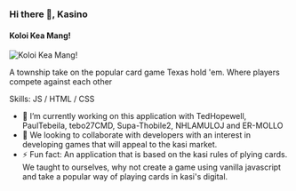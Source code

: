 ### Hi there 👋, Kasino
#### Koloi Kea Mang!
![Koloi Kea Mang!](https://arturssmirnovs.github.io/github-profile-readme-generator/images/banner.png)

A township take on the popular card game Texas hold 'em. Where players compete against each other

Skills:  JS / HTML / CSS

- 🔭 I’m currently working on this application with TedHopewell, PaulTebeila, tebo27CMD, Supa-Thobile2, NHLAMULOJ and ER-MOLLO 
- 👯 We looking to collaborate with developers with an interest in developing games that will appeal to the kasi market. 
- ⚡ Fun fact: An application that is based on the kasi rules of plying cards. We taught to ourselves, why not create a game using vanilla javascript and take a popular way of playing cards in kasi's digital. 




